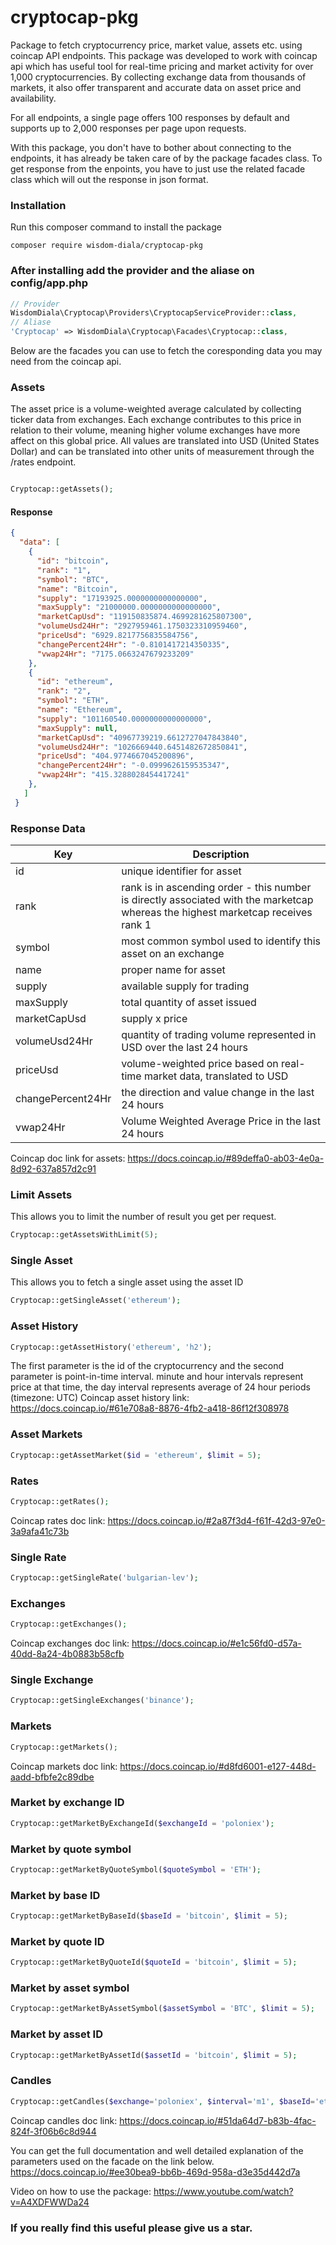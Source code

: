 # cryptocap-pkg
Package to fetch cryptocurrency price, market value, assets etc. using coincap API endpoints.
This package was developed to work with coincap api which has useful tool for real-time pricing and market activity for over 1,000 cryptocurrencies. By collecting exchange data from thousands of markets, it also offer transparent and accurate data on asset price and availability.

For all endpoints, a single page offers 100 responses by default and supports up to 2,000 responses per page upon requests.

With this package, you don't have to bother about connecting to the endpoints, it has already be taken care of by the package facades class. To get response from the enpoints, you have to just use the related facade class which will out the response in json format.

### Installation
Run this composer command to install the package
```
composer require wisdom-diala/cryptocap-pkg
```
### After installing add the provider and the aliase on config/app.php
```php
// Provider 
WisdomDiala\Cryptocap\Providers\CryptocapServiceProvider::class,
// Aliase
'Cryptocap' => WisdomDiala\Cryptocap\Facades\Cryptocap::class,
```

Below are the facades you can use to fetch the coresponding data you may need from the coincap api.

### Assets
The asset price is a volume-weighted average calculated by collecting ticker data from exchanges. Each exchange contributes to this price in relation to their volume, meaning higher volume exchanges have more affect on this global price. All values are translated into USD (United States Dollar) and can be translated into other units of measurement through the /rates endpoint.

```php 

Cryptocap::getAssets();

```
#### Response
```json
{
  "data": [
    {
      "id": "bitcoin",
      "rank": "1",
      "symbol": "BTC",
      "name": "Bitcoin",
      "supply": "17193925.0000000000000000",
      "maxSupply": "21000000.0000000000000000",
      "marketCapUsd": "119150835874.4699281625807300",
      "volumeUsd24Hr": "2927959461.1750323310959460",
      "priceUsd": "6929.8217756835584756",
      "changePercent24Hr": "-0.8101417214350335",
      "vwap24Hr": "7175.0663247679233209"
    },
    {
      "id": "ethereum",
      "rank": "2",
      "symbol": "ETH",
      "name": "Ethereum",
      "supply": "101160540.0000000000000000",
      "maxSupply": null,
      "marketCapUsd": "40967739219.6612727047843840",
      "volumeUsd24Hr": "1026669440.6451482672850841",
      "priceUsd": "404.9774667045200896",
      "changePercent24Hr": "-0.0999626159535347",
      "vwap24Hr": "415.3288028454417241"
    },
   ]
 }
```` 
 ### Response Data
 | Key        | Description                |
 |------------|---------------------------|
 |id          |unique identifier for asset|
 |rank        |rank is in ascending order - this number is directly associated with the marketcap whereas the highest marketcap receives rank 1|
 |symbol      |most common symbol used to identify this asset on an exchange|
 |name        |proper name for asset|
 |supply      |available supply for trading|
 |maxSupply   |total quantity of asset issued|
 |marketCapUsd  |supply x price|
 |volumeUsd24Hr |quantity of trading volume represented in USD over the last 24 hours|
 |priceUsd      |volume-weighted price based on real-time market data, translated to USD|
 |changePercent24Hr |the direction and value change in the last 24 hours|
 |vwap24Hr          |Volume Weighted Average Price in the last 24 hours|
 
 Coincap doc link for assets: https://docs.coincap.io/#89deffa0-ab03-4e0a-8d92-637a857d2c91
 
 ### Limit Assets
 This allows you to limit the number of result you get per request.
 ```php
Cryptocap::getAssetsWithLimit(5);
 ```
 ### Single Asset
 This allows you to fetch a single asset using the asset ID
 ```php
 Cryptocap::getSingleAsset('ethereum');
 ```
 ### Asset History
 ```php
 Cryptocap::getAssetHistory('ethereum', 'h2');
 ```
The first parameter is the id of the cryptocurrency and the second parameter is point-in-time interval. minute and hour intervals represent price at that time, the day interval represents average of 24 hour periods (timezone: UTC)
Coincap asset history link: https://docs.coincap.io/#61e708a8-8876-4fb2-a418-86f12f308978

### Asset Markets
```php
Cryptocap::getAssetMarket($id = 'ethereum', $limit = 5);
```
### Rates
```php
Cryptocap::getRates();
```
Coincap rates doc link: https://docs.coincap.io/#2a87f3d4-f61f-42d3-97e0-3a9afa41c73b

### Single Rate
```php
Cryptocap::getSingleRate('bulgarian-lev');
```
### Exchanges
```php
Cryptocap::getExchanges();
```
Coincap exchanges doc link: https://docs.coincap.io/#e1c56fd0-d57a-40dd-8a24-4b0883b58cfb

### Single Exchange
```php
Cryptocap::getSingleExchanges('binance');
```
### Markets
```php
Cryptocap::getMarkets();
```
Coincap markets doc link: https://docs.coincap.io/#d8fd6001-e127-448d-aadd-bfbfe2c89dbe

### Market by exchange ID
```php
Cryptocap::getMarketByExchangeId($exchangeId = 'poloniex');
```
### Market by quote symbol
```php
Cryptocap::getMarketByQuoteSymbol($quoteSymbol = 'ETH');
```
### Market by base ID
```php
Cryptocap::getMarketByBaseId($baseId = 'bitcoin', $limit = 5);
```
### Market by quote ID
```php
Cryptocap::getMarketByQuoteId($quoteId = 'bitcoin', $limit = 5);
```
### Market by asset symbol
```php
Cryptocap::getMarketByAssetSymbol($assetSymbol = 'BTC', $limit = 5);
```
### Market by asset ID
```php
Cryptocap::getMarketByAssetId($assetId = 'bitcoin', $limit = 5);
```

### Candles
```php
Cryptocap::getCandles($exchange='poloniex', $interval='m1', $baseId='ethereum', $quoteId='bitcoin', $start=1528410925604, $end=1528411045607);
```
Coincap candles doc link: https://docs.coincap.io/#51da64d7-b83b-4fac-824f-3f06b6c8d944

You can get the full documentation and well detailed explanation of the parameters used on the facade on the link below.
https://docs.coincap.io/#ee30bea9-bb6b-469d-958a-d3e35d442d7a

Video on how to use the package: https://www.youtube.com/watch?v=A4XDFWWDa24

### If you really find this useful please give us a star.
